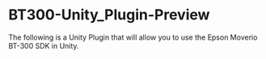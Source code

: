 # BT300-Unity_Plugin-Preview
The following is a Unity Plugin that will allow you to use the Epson Moverio BT-300 SDK in Unity. 

